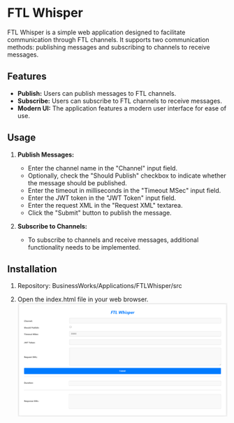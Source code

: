 # FTL Whisper

FTL Whisper is a simple web application designed to facilitate communication through FTL channels. It supports two communication methods: publishing messages and subscribing to channels to receive messages.

## Features

- **Publish:** Users can publish messages to FTL channels.
- **Subscribe:** Users can subscribe to FTL channels to receive messages.
- **Modern UI:** The application features a modern user interface for ease of use.

## Usage

1. **Publish Messages:**
    - Enter the channel name in the "Channel" input field.
    - Optionally, check the "Should Publish" checkbox to indicate whether the message should be published.
    - Enter the timeout in milliseconds in the "Timeout MSec" input field.
    - Enter the JWT token in the "JWT Token" input field.
    - Enter the request XML in the "Request XML" textarea.
    - Click the "Submit" button to publish the message.

2. **Subscribe to Channels:**
    - To subscribe to channels and receive messages, additional functionality needs to be implemented.

## Installation

1. Repository:
    BusinessWorks/Applications/FTLWhisper/src

2. Open the index.html file in your web browser.
    ![FTLWhisper](images/FTLWhisper.png)


